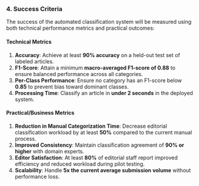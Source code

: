 ### 4. Success Criteria

The success of the automated classification system will be measured using both technical performance metrics and practical outcomes:

#### Technical Metrics
1. **Accuracy**: Achieve at least **90% accuracy** on a held-out test set of labeled articles.
2. **F1-Score**: Attain a minimum **macro-averaged F1-score of 0.88** to ensure balanced performance across all categories.
3. **Per-Class Performance**: Ensure no category has an F1-score below **0.85** to prevent bias toward dominant classes.
4. **Processing Time**: Classify an article in **under 2 seconds** in the deployed system.

#### Practical/Business Metrics
1. **Reduction in Manual Categorization Time**: Decrease editorial classification workload by at least **50%** compared to the current manual process.
2. **Improved Consistency**: Maintain classification agreement of **90% or higher** with domain experts.
3. **Editor Satisfaction**: At least **80%** of editorial staff report improved efficiency and reduced workload during pilot testing.
4. **Scalability**: Handle **5x the current average submission volume** without performance loss.
